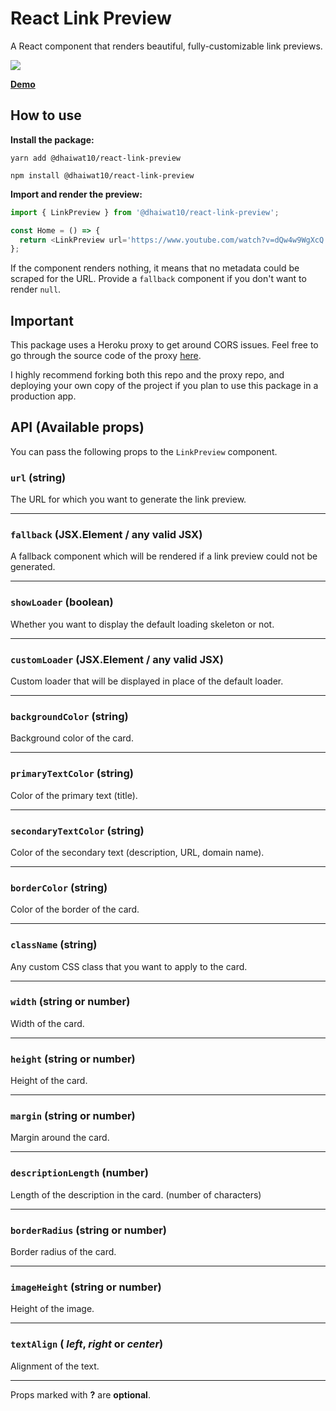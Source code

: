 # React Link Preview

A React component that renders beautiful, fully-customizable link previews.

<img src='https://img.shields.io/npm/dt/@dhaiwat10/react-link-preview' />

<a href="https://codesandbox.io/s/rlp-demo-90e1x?file=/src/App.js" target="_blank">**Demo**</a>

## How to use

**Install the package:**

`yarn add @dhaiwat10/react-link-preview`

`npm install @dhaiwat10/react-link-preview`

**Import and render the preview:**

```js
import { LinkPreview } from '@dhaiwat10/react-link-preview';

const Home = () => {
  return <LinkPreview url='https://www.youtube.com/watch?v=dQw4w9WgXcQ' width='400px' />;
};
```

If the component renders nothing, it means that no metadata could be scraped for the URL. Provide a `fallback` component if you don't want to render `null`.

## Important

This package uses a Heroku proxy to get around CORS issues. Feel free to go through the source code of the proxy <a href="https://github.com/dhaiwat10/rlp-proxy">here</a>.

I highly recommend forking both this repo and the proxy repo, and deploying your own copy of the project if you plan to use this package in a production app.

## API (Available props)

You can pass the following props to the `LinkPreview` component.

### `url` (string)

The URL for which you want to generate the link preview.

<hr />

### `fallback` (JSX.Element / any valid JSX)

A fallback component which will be rendered if a link preview could not be generated.

<hr />

### `showLoader` (boolean)

Whether you want to display the default loading skeleton or not.

<hr />

### `customLoader` (JSX.Element / any valid JSX)

Custom loader that will be displayed in place of the default loader.

<hr />

### `backgroundColor` (string)

Background color of the card.

<hr />

### `primaryTextColor` (string)

Color of the primary text (title).

<hr />

### `secondaryTextColor` (string)

Color of the secondary text (description, URL, domain name).

<hr />

### `borderColor` (string)

Color of the border of the card.

<hr />

### `className` (string)

Any custom CSS class that you want to apply to the card.

<hr />

### `width` (string or number)

Width of the card.

<hr />

### `height` (string or number)

Height of the card.

<hr />

### `margin` (string or number)

Margin around the card.

<hr />

### `descriptionLength` (number)

Length of the description in the card. (number of characters)

<hr />

### `borderRadius` (string or number)

Border radius of the card.
<hr />

### `imageHeight` (string or number)

Height of the image.

<hr />

### `textAlign` ( _left_, _right_ or _center_)

Alignment of the text.

<hr />

Props marked with **?** are **optional**.
